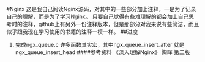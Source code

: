 #Nginx
这是我自己阅读Nginx源码，对其中的一些部分加上注释，一是为了记录自己的理解，而是为了学习Nginx。
只要自己觉得有些难理解的都会加上自己思考时的注释，github上有另外一份注释版本，但是那部分对我来说有些简洁，而且似乎跟我现在学习使用的书籍的注释一模一样。
##进度
1. 完成ngx_queue.c 许多函数其实宏，其中ngx_queue_insert_after 就是ngx_queue_insert_head
####参考资料
《深入理解Nginx》 陶晖 第二版
